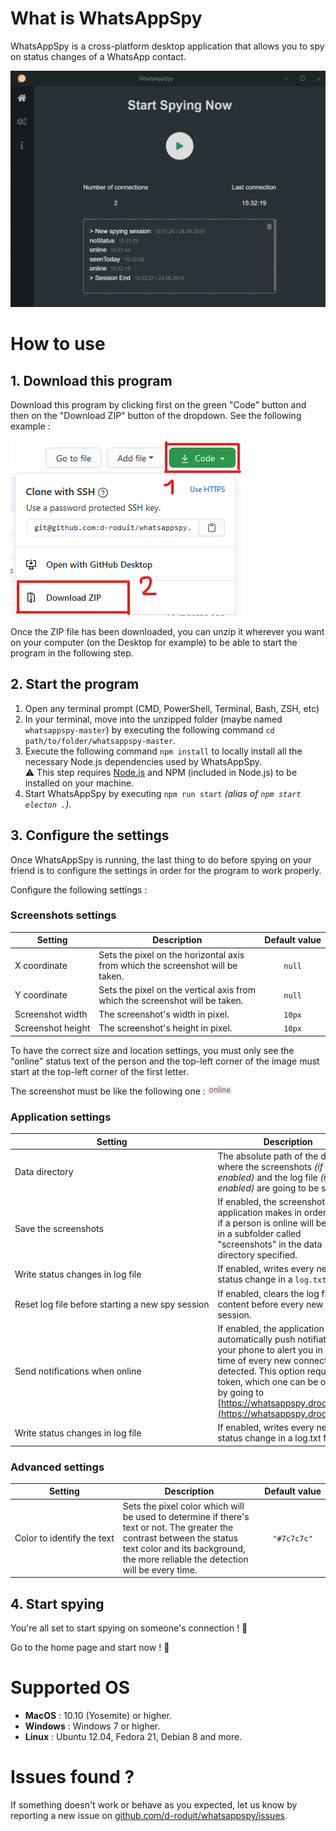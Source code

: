 # What is WhatsAppSpy
WhatsAppSpy is a cross-platform desktop application that allows you to spy on status changes of a WhatsApp contact.

![WhatsAppSpy Home Presentation](/public/images/screenshot_example/home-presentation.jpg)

# How to use

## 1. Download this program

Download this program by clicking first on the green "Code" button and then on the "Download ZIP" button of the dropdown. See the following example :

![Download Steps Example](/public/images/screenshot_example/download-step-example.png)

Once the ZIP file has been downloaded, you can unzip it wherever you want on your computer (on the Desktop for example) to be able to start the program in the following step.

## 2. Start the program

1. Open any terminal prompt (CMD, PowerShell, Terminal, Bash, ZSH, etc)
2. In your terminal, move into the unzipped folder (maybe named `whatsappspy-master`) by executing the following command `cd path/to/folder/whatsappspy-master`.
3. Execute the following command `npm install` to locally install all the necessary Node.js dependencies used by WhatsAppSpy.<br>:warning: This step requires [Node.js](https://nodejs.org/en/) and NPM (included in Node.js) to be installed on your machine.
4. Start WhatsAppSpy by executing `npm run start` *(alias of `npm start electon .`)*.

## 3. Configure the settings

Once WhatsAppSpy is running, the last thing to do before spying on your friend is to configure the settings in order for the program to work properly.

Configure the following settings :

### Screenshots settings

| Setting | Description | Default&nbsp;value |
| ------------- | ------------- | :---------: |
| X&nbsp;coordinate | Sets the pixel on the horizontal axis from which the screenshot will be taken. | `null` |
| Y&nbsp;coordinate | Sets the pixel on the vertical axis from which the screenshot will be taken. | `null` |
| Screenshot&nbsp;width                               | The screenshot's width in pixel. | `10px` |
| Screenshot&nbsp;height | The screenshot's height in pixel. | `10px` |

To have the correct size and location settings, you must only see the "online" status text of the person and the top-left corner of the image must start at the top-left corner of the first letter.

The screenshot must be like the following one :
![Online Status Example](/public/images/screenshot_example/online-status-example.png)

### Application settings

| Setting | Description | Default&nbsp;value |
| ------------- | ------------- | :---------: |
| Data&nbsp;directory | The absolute path of the directory where the screenshots *(if enabled)* and the log file *(if enabled)* are going to be saved. | `" "` |
| Save&nbsp;the&nbsp;screenshots | If enabled, the screenshots the application makes in order to find if a person is online will be saved in a subfolder called "screenshots" in the data directory specified. | `false` |
| Write&nbsp;status&nbsp;changes&nbsp;in&nbsp;log&nbsp;file | If enabled, writes every new status change in a `log.txt` file. | `true` |
| Reset&nbsp;log&nbsp;file&nbsp;before&nbsp;starting&nbsp;a&nbsp;new&nbsp;spy&nbsp;session | If enabled, clears the log file content before every new spy session. | `false` |
| Send&nbsp;notifications&nbsp;when&nbsp;online | If enabled, the application will automatically push notifiation to your phone to alert you in real time of every new connection detected. This option requires a token, which one can be obtained by going to [https://whatsappspy.droduit.ch](https://whatsappspy.droduit.ch/). | `false` |
| Write&nbsp;status&nbsp;changes&nbsp;in&nbsp;log&nbsp;file | If enabled, writes every new status change in a log.txt file. | `true` |

### Advanced settings

| Setting | Description | Default&nbsp;value |
| -------------------------- | ------------------| :---------------: |
| Color&nbsp;to&nbsp;identify&nbsp;the&nbsp;text | Sets the pixel color which will be used to determine if there's text or not. The greater the contrast between the status text color and its background, the more reliable the detection will be every time. |  `"#7c7c7c"` |

## 4. Start spying
You're all set to start spying on someone's connection ! :eyes:

Go to the home page and start now ! :clap:


# Supported OS
* **MacOS** : 10.10 (Yosemite) or higher.
* **Windows** : Windows 7 or higher.
* **Linux** : Ubuntu 12.04, Fedora 21, Debian 8 and more.

# Issues found ?
If something doesn't work or behave as you expected, let us know by reporting a new issue on [github.com/d-roduit/whatsappspy/issues](https://github.com/d-roduit/whatsappspy/issues).
